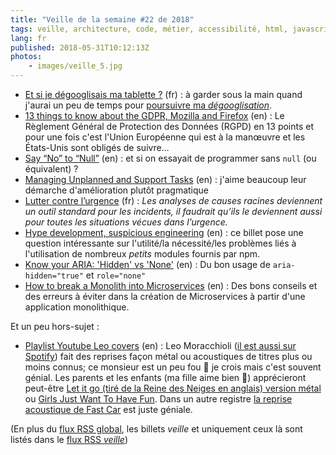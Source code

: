 ```yaml
---
title: "Veille de la semaine #22 de 2018"
tags: veille, architecture, code, métier, accessibilité, html, javascript, npm, agile, vie privée, android, dégooglisation, google
lang: fr
published: 2018-05-31T10:12:13Z
photos:
    - images/veille_5.jpg
---
```

* [Et si je dégooglisais ma tablette ?](https://devil505.github.io//2018-05-26-EtSiJeDegooglisaisMaTablette/) (fr)&nbsp;: à garder sous la main quand j'aurai un peu de temps pour [poursuivre ma *dégooglisation*](/post/degooglisation-etat-des-lieux/).
* [13 things to know about the GDPR, Mozilla and Firefox](https://blog.mozilla.org/internetcitizen/2018/05/23/gdpr-mozilla/) (en)&nbsp;: Le Règlement Général de Protection des Données (RGPD) en 13 points et pour une fois c'est l'Union Européenne qui est à la manœuvre et les États-Unis sont obligés de suivre…
* [Say “No” to “Null”](https://elegantcode.com/2010/05/01/say-no-to-null/) (en)&nbsp;: et si on essayait de programmer sans `null` (ou équivalent) ? 
* [Managing Unplanned and Support Tasks](https://developers.soundcloud.com/blog/managing-unplanned-and-support-tasks) (en)&nbsp;: j'aime beaucoup leur démarche d'amélioration plutôt pragmatique
* [Lutter contre l’urgence](http://archiloque.net/blog/urgence/) (fr)&nbsp;: _Les analyses de causes racines deviennent un outil standard pour les incidents, il faudrait qu’ils le deviennent aussi pour toutes les situations vécues dans l’urgence._
* [Hype development, suspicious engineering](http://david-grs.github.io/hype_development_suspicious_engineering/) (en)&nbsp;: ce billet pose une question intéressante sur l'utilité/la nécessité/les problèmes liés à l'utilisation de nombreux *petits* modules fournis par npm.
* [Know your ARIA: 'Hidden' vs 'None'](http://www.scottohara.me/blog/2018/05/05/hidden-vs-none.html) (en)&nbsp;: Du bon usage de `aria-hidden="true"` et `role="none"`
* [How to break a Monolith into Microservices](https://martinfowler.com/articles/break-monolith-into-microservices.html) (en)&nbsp;: Des bons conseils et des erreurs à éviter dans la création de Microservices à partir d'une application monolithique.

Et un peu hors-sujet&nbsp;:

* [Playlist Youtube Leo covers](https://www.youtube.com/playlist?list=PLEEX8g2XtzsGv61U11HpoWt5JP18NHeve) (en)&nbsp;: Leo Moracchioli ([il est aussi sur Spotify](https://open.spotify.com/artist/5KWOCu1saEHAhPiLKlOLIy?si=DlkAsFNOTU2depy2Xap9tQ)) fait des reprises façon métal ou acoustiques de titres plus ou moins connus; ce monsieur est un peu fou 🤪 je crois mais c'est souvent génial. Les parents et les enfants (ma fille aime bien 🤘) apprécieront peut-être [Let it go (tiré de la Reine des Neiges en anglais) version métal](https://www.youtube.com/watch?v=so49WpSj9bo) ou [Girls Just Want To Have Fun](https://www.youtube.com/watch?v=s8vvtxeT6d8). Dans un autre registre [la reprise acoustique de Fast Car](https://www.youtube.com/watch?v=-c79K8USmWY) est juste géniale.

(En plus du [flux RSS global](/rss.xml), les billets *veille*
et uniquement ceux là sont listés dans le [flux RSS *veille*](/rss/veille.xml))
